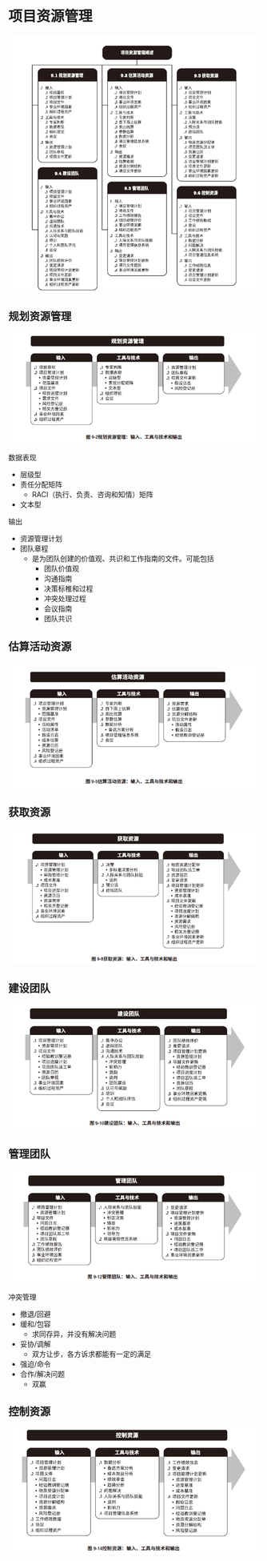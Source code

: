 # 项目资源管理
![](../img/pmbok/9.jpg)
## 规划资源管理
![](../img/pmbok/9.1.jpg)

数据表现
* 层级型
* 责任分配矩阵
  * RACI（执行、负责、咨询和知情）矩阵
* 文本型

输出
* 资源管理计划
* 团队章程
  * 是为团队创建的价值观、共识和工作指南的文件。可能包括
    * 团队价值观
    * 沟通指南
    * 决策标椎和过程
    * 冲突处理过程
    * 会议指南
    * 团队共识
## 估算活动资源
![](../img/pmbok/9.2.jpg)
## 获取资源
![](../img/pmbok/9.3.jpg)
## 建设团队
![](../img/pmbok/9.4.jpg)
## 管理团队
![](../img/pmbok/9.5.jpg)

冲突管理
* 撤退/回避
* 缓和/包容
  * 求同存异，并没有解决问题
* 妥协/调解
  * 双方让步，各方诉求都能有一定的满足
* 强迫/命令
* 合作/解决问题
  * 双赢
## 控制资源
![](../img/pmbok/9.6.jpg)
